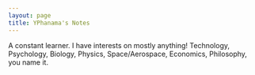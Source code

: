 ```yaml
---
layout: page
title: YPhanama's Notes
---
```


A constant learner. I have interests on mostly anything!
Technology, Psychology, Biology, Physics, Space/Aerospace, Economics, Philosophy, you name it.
